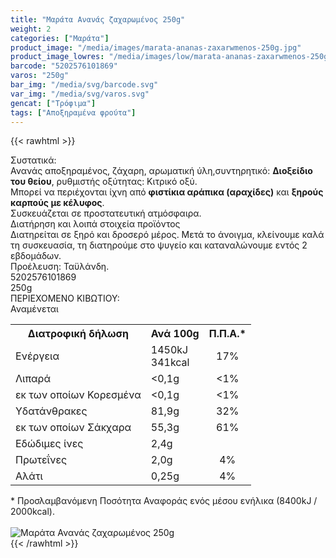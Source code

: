 ```yaml
---
title: "Μαράτα Ανανάς ζαχαρωμένος 250g"
weight: 2
categories: ["Μαράτα"]
product_image: "/media/images/marata-ananas-zaxarwmenos-250g.jpg"
product_image_lowres: "/media/images/low/marata-ananas-zaxarwmenos-250g.jpg"
barcode: "5202576101869"
varos: "250g"
bar_img: "/media/svg/barcode.svg"
var_img: "/media/svg/varos.svg"
gencat: ["Τρόφιμα"]
tags: ["Αποξηραμένα φρούτα"]
---
```

{{< rawhtml >}}

<div class="sload239"><div class="product"><div id="sistatika">Συστατικά:</div><div class="alltext">Ανανάς αποξηραμένος, ζάχαρη, αρωματική ύλη,συντηρητικό: <b>Διοξείδιο του θείου</b>, ρυθμιστής οξύτητας: Κιτρικό οξύ.<br>Μπορεί να περιέχονται ίχνη από <b>φιστίκια αράπικα (αραχίδες)</b> και <b>ξηρούς καρπούς με κέλυφος</b>.<br>Συσκευάζεται σε προστατευτική ατμόσφαιρα.</div><div id="loipa">Διατήρηση και λοιπά στοιχεία προϊόντος</div><div class="alltext">Διατηρείται σε ξηρό και δροσερό μέρος. Μετά το άνοιγμα, κλείνουμε καλά τη συσκευασία, τη διατηρούμε στο ψυγείο και καταναλώνουμε εντός 2 εβδομάδων.<br>Προέλευση: Ταϋλάνδη.</div><div id="barcode"><div id="barimage1"></div><span id="bartext">5202576101869</span></div><div id="varos"><div id="varosimage1"></div><span id="varostext">250g</span></div><div id="kivotio">ΠΕΡΙΕΧΟΜΕΝΟ ΚΙΒΩΤΙΟΥ:<br>Αναμένεται</div><div class="tabout"><table id="diatable"><tbody><tr><th>Διατροφική δήλωση</th><th>Ανά 100g</th><th>Π.Π.Α.*</th></tr><tr><td class="texr2">Ενέργεια</td><td class="texr">1450kJ<br>341kcal</td><td class="texr" style="text-align:center">17%</td></tr><tr><td class="texr2">Λιπαρά</td><td class="texr">&lt;0,1g</td><td class="texr" style="text-align:center">&lt;1%</td></tr><tr><td class="gray">εκ των οποίων Κορεσµένα</td><td class="gray2">&lt;0,1g</td><td class="gray2" style="text-align:center">&lt;1%</td></tr><tr><td class="texr2">Yδατάνθρακες</td><td class="texr">81,9g</td><td class="texr" style="text-align:center">32%</td></tr><tr><td class="gray">εκ των οποίων Σάκχαρα</td><td class="gray2">55,3g</td><td class="gray2" style="text-align:center">61%</td></tr><tr><td class="texr2">Eδώδιμες ίνες</td><td class="texr">2,4g</td><td class="texr" style="text-align:center"></td></tr><tr><td class="texr2">Πρωτεΐνες</td><td class="texr">2,0g</td><td class="texr" style="text-align:center">4%</td></tr><tr><td class="texr2">Αλάτι</td><td class="texr">0,25g</td><td class="texr" style="text-align:center">4%</td></tr></tbody></table></div><div class="alltext">* Προσλαμβανόμενη Ποσότητα Αναφοράς ενός μέσου ενήλικα (8400kJ / 2000kcal).</div><br><div class="pimg"><img alt="Μαράτα Ανανάς ζαχαρωμένος 250g" title="Μαράτα Ανανάς ζαχαρωμένος 250g" src="/media/images/marata-ananas-zaxarwmenos-250g.jpg"></div></div></div>
{{< /rawhtml >}}


